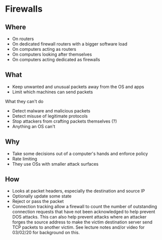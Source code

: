 # Firewalls

## Where
* On routers
* On dedicated firewall routers with a bigger software load
* On computers acting as routers
* On computers looking after themselves
* On computers acting dedicated as firewalls

## What
* Keep unwanted and unusual packets away from the OS and apps
* Limit which machines can send packets

What they can't do
* Detect malware and malicious packets
* Detect misuse of legitimate protocols
* Stop attackers from crafting packets themselves (?)
* Anything an OS can't

## Why
* Take some decisions out of a computer's hands and enforce policy
* Rate limiting
* They use OSs with smaller attack surfaces

## How
* Looks at packet headers, especially the destination and source IP
* Optionally update some state
* Reject or pass the packet
* Connection tracking allow a firewall to count the number of outstanding connection requests that have not been acknowledged to help prevent DOS attacks. This can also help prevent attacks where an attacker forges the source address to make the victim destination server send TCP packets to another victim. See lecture notes and/or video for 03/02/20 for background on this.
